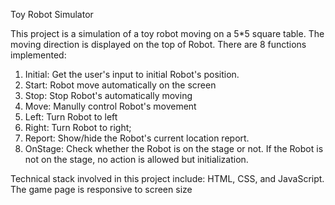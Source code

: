 Toy Robot Simulator

This project is a simulation of a toy robot moving on a 5*5 square table. The moving direction is displayed on the top of Robot. There are 8 functions implemented:

1. Initial: Get the user's input to initial Robot's position.
2. Start: Robot move automatically on the screen
3. Stop: Stop Robot's automatically moving
4. Move: Manully control Robot's movement
5. Left: Turn Robot to left
6. Right: Turn Robot to right;
7. Report: Show/hide the Robot's current location report.
8. OnStage: Check whether the Robot is on the stage or not. If the Robot is not on the stage, no action is allowed but initialization.

Technical stack involved in this project include: HTML, CSS, and JavaScript. The game page is responsive to screen size